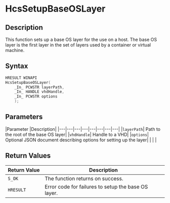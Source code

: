 # HcsSetupBaseOSLayer

## Description
This function sets up a base OS layer for the use on a host. The base OS layer is the first layer in the set of layers used by a container or virtual machine.

## Syntax

```cpp
HRESULT WINAPI
HcsSetupBaseOSLayer(
    _In_ PCWSTR layerPath,
    _In_ HANDLE vhdHandle,
    _In_ PCWSTR options
    );
```

## Parameters
|Parameter     |Description|
|---|---|---|---|---|---|---|---| 
|`layerPath`| Path to the root of the base OS layer|
|`vhdHandle`| Handle to a VHD|
|`options`| Optional JSON document describing options for setting up the layer|
|    |    | 



## Return Values
|Return Value    |Description|
|---|---|
|`S_OK` |The function returns on success.|
|`HRESULT`| Error code for failures to setup the base OS layer.|

